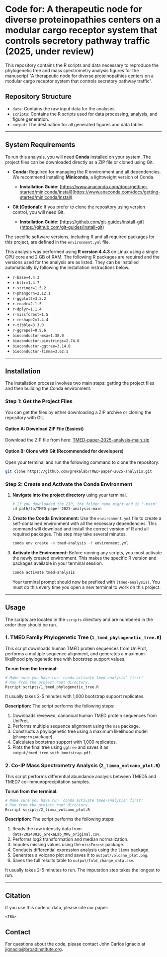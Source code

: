 # Code for: A therapeutic node for diverse proteinopathies centers on a modular cargo receptor system that controls secretory pathway traffic (2025, under review)

This repository contains the R scripts and data necessary to reproduce the phylogenetic tree and mass spectrometry analysis figures for the manuscript "A therapeutic node for diverse proteinopathies centers on a modular cargo receptor system that controls secretory pathway traffic".

## Repository Structure

- `data`: Contains the raw input data for the analyses.
- `scripts`: Contains the R scripts used for data processing, analysis, and figure generation.
- `output`: The destination for all generated figures and data tables.

---

## System Requirements

To run this analysis, you will need **Conda** installed on your system. The project files can be downloaded directly as a ZIP file or cloned using Git.

* **Conda:** Required for managing the R environment and all dependencies. We recommend installing **Miniconda**, a lightweight version of Conda.
    * **Installation Guide:** [https://www.anaconda.com/docs/getting-started/miniconda/install](https://www.anaconda.com/docs/getting-started/miniconda/install)

* **Git (Optional):** If you prefer to clone the repository using version control, you will need Git.
    * **Installation Guide:** [https://github.com/git-guides/install-git](https://github.com/git-guides/install-git)

The specific software versions, including R and all required packages for this project, are defined in the `environment.yml` file.

This analysis was performed using **R version 4.4.3** on Linux using a single CPU core and 2 GB of RAM. The following R packages are required and the versions used for the analysis are as listed. They can be installed automatically by following the installation instructions below.

- `r-base=4.4.3`
- `r-httr=1.4.7`
- `r-stringr=1.5.2`
- `r-phangorn=2.12.1`
- `r-ggplot2=3.5.2`
- `r-readr=2.1.5`
- `r-dplyr=1.1.4`
- `r-missforest=1.5`
- `r-reshape2=1.4.4`
- `r-tibble=3.3.0`
- `r-ggrepel=0.9.6`
- `bioconductor-msa=1.38.0`
- `bioconductor-biostrings=2.74.0`
- `bioconductor-ggtree=3.14.0`
- `bioconductor-limma=3.62.1`

---

## Installation

The installation process involves two main steps: getting the project files and then building the Conda environment.

### Step 1: Get the Project Files

You can get the files by either downloading a ZIP archive or cloning the repository with Git.

#### Option A: Download ZIP File (Easiest)

Download the ZIP file from here: [TMED-paper-2025-analysis-main.zip](https://github.com/grekalab/TMED-paper-2025-analysis/archive/refs/heads/main.zip)

#### Option B: Clone with Git (Recommended for developers)

Open your terminal and run the following command to clone the repository:
```bash
git clone https://github.com/grekalab/TMED-paper-2025-analysis.git
```

### Step 2: Create and Activate the Conda Environment

1.  **Navigate into the project directory** using your terminal.
    ```bash
    # If you downloaded the ZIP, the folder name might end in "-main"
    cd path/to/TMED-paper-2025-analysis-main
    ```

2.  **Create the Conda Environment:** Use the `environment.yml` file to create a self-contained environment with all the necessary dependencies. This command will download and install the correct version of R and all required packages. This step may take several minutes.
    ```bash
    conda env create -n tmed-analysis -f environment.yml
    ```

3.  **Activate the Environment:** Before running any scripts, you must activate the newly created environment. This makes the specific R version and packages available in your terminal session.
    ```bash
    conda activate tmed-analysis
    ```
    Your terminal prompt should now be prefixed with `(tmed-analysis)`. You must do this every time you open a new terminal to work on this project.


---

## Usage

The scripts are located in the `scripts` directory and are numbered in the order they should be run.

### 1. TMED Family Phylogenetic Tree (`1_tmed_phylogenetic_tree.R`)

This script downloads human TMED protein sequences from UniProt, performs a multiple sequence alignment, and generates a maximum likelihood phylogenetic tree with bootstrap support values.

**To run from the terminal:**

```bash
# Make sure you have run 'conda activate tmed-analysis' first!
# Run from the project root directory.
Rscript scripts/1_tmed_phylogenetic_tree.R
```

It usually takes 2-5 minutes with 1,000 bootstrap support replicates.

**Description:**
The script performs the following steps:
1.  Downloads reviewed, canonical human TMED protein sequences from UniProt.
2.  Performs multiple sequence alignment using the `msa` package.
3.  Constructs a phylogenetic tree using a maximum likelihood model (`phangorn` package).
4.  Calculates bootstrap support with 1,000 replicates.
5.  Plots the final tree using `ggtree` and saves it as `output/tmed_tree_with_bootstrap.pdf`.

### 2. Co-IP Mass Spectrometry Analysis (`2_limma_volcano_plot.R`)

This script performs differential abundance analysis between TMED5 and TMED7 co-immunoprecipitation samples.

**To run from the terminal:**

```bash
# Make sure you have run 'conda activate tmed-analysis' first!
# Run from the project root directory.
Rscript scripts/2_limma_volcano_plot.R
```
**Description:**
The script performs the following steps:
1.  Reads the raw intensity data from `data/20240826_GrekaLab_MKG_original.csv`.
2.  Performs log2 transformation and median normalization.
3.  Imputes missing values using the `missForest` package.
4.  Conducts differential expression analysis using the `limma` package.
5.  Generates a volcano plot and saves it to `output/volcano_plot.png`.
6.  Saves the full results table to `output/fold_change_data.csv`.

It usually takes 2-5 minutes to run. The imputation step takes the longest to run.

---

## Citation

If you use this code or data, please cite our paper:

```<TBA>```

## Contact

For questions about the code, please contact John Carlos Ignacio at jignacio@broadinstitute.org.